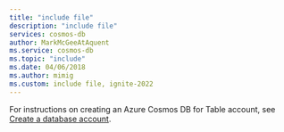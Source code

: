 ```yaml
---
title: "include file"
description: "include file"
services: cosmos-db
author: MarkMcGeeAtAquent
ms.service: cosmos-db
ms.topic: "include"
ms.date: 04/06/2018
ms.author: mimig
ms.custom: include file, ignite-2022
---
```

For instructions on creating an Azure Cosmos DB for Table account, see [Create a database account](../table/quickstart-dotnet.md#create-an-azure-cosmos-db-account).
